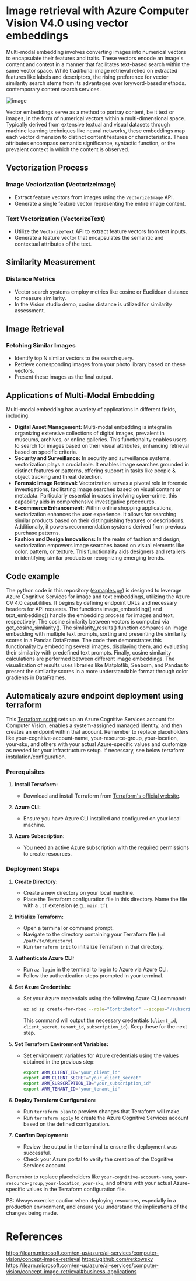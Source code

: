 # Image retrieval with Azure Computer Vision V4.0 using vector embeddings

Multi-modal embedding involves converting images into numerical vectors to encapsulate their features and traits. These vectors encode an image's content and context in a manner that facilitates text-based search within the same vector space. While traditional image retrieval relied on extracted features like labels and descriptors, the rising preference for vector similarity search stems from its advantages over keyword-based methods. contemporary content search services.

![image](https://github.com/glauberss2007/AI-Image-Retrieval-Matching/assets/22028539/2e151efd-f2da-44d0-9a75-0f1bd3e50057)

Vector embeddings serve as a method to portray content, be it text or images, in the form of numerical vectors within a multi-dimensional space. Typically derived from extensive textual and visual datasets through machine learning techniques like neural networks, these embeddings map each vector dimension to distinct content features or characteristics. These attributes encompass semantic significance, syntactic function, or the prevalent context in which the content is observed.

## Vectorization Process

### Image Vectorization (VectorizeImage)

- Extract feature vectors from images using the `VectorizeImage` API.
- Generate a single feature vector representing the entire image content.

### Text Vectorization (VectorizeText)

- Utilize the `VectorizeText` API to extract feature vectors from text inputs.
- Generate a feature vector that encapsulates the semantic and contextual attributes of the text.

## Similarity Measurement

### Distance Metrics

- Vector search systems employ metrics like cosine or Euclidean distance to measure similarity.
- In the Vision studio demo, cosine distance is utilized for similarity assessment.

## Image Retrieval

### Fetching Similar Images

- Identify top N similar vectors to the search query.
- Retrieve corresponding images from your photo library based on these vectors.
- Present these images as the final output.

## Applications of Multi-Modal Embedding

Multi-modal embedding has a variety of applications in different fields, including:

- **Digital Asset Management:** Multi-modal embedding is integral in organizing extensive collections of digital images, prevalent in museums, archives, or online galleries. This functionality enables users to search for images based on their visual attributes, enhancing retrieval based on specific criteria.
- **Security and Surveillance:** In security and surveillance systems, vectorization plays a crucial role. It enables image searches grounded in distinct features or patterns, offering support in tasks like people & object tracking and threat detection.
- **Forensic Image Retrieval:** Vectorization serves a pivotal role in forensic investigations, facilitating image searches based on visual content or metadata. Particularly essential in cases involving cyber-crime, this capability aids in comprehensive investigative procedures.
- **E-commerce Enhancement:** Within online shopping applications, vectorization enhances the user experience. It allows for searching similar products based on their distinguishing features or descriptions. Additionally, it powers recommendation systems derived from previous purchase patterns.
- **Fashion and Design Innovations:** In the realm of fashion and design, vectorization empowers image searches based on visual elements like color, pattern, or texture. This functionality aids designers and retailers in identifying similar products or recognizing emerging trends.

## Code example

The python code in this repository ([exmaples.py](https://github.com/glauberss2007/AI-Image-Retrieval-Matching/blob/main/examples.py)) is designed to leverage Azure Cognitive Services for image and text embeddings, utilizing the Azure CV 4.0 capabilities. It begins by defining endpoint URLs and necessary headers for API requests. The functions image_embedding() and text_embedding() handle the embedding process for images and text, respectively. The cosine similarity between vectors is computed via get_cosine_similarity(). The similarity_results() function compares an image embedding with multiple text prompts, sorting and presenting the similarity scores in a Pandas DataFrame. The code then demonstrates this functionality by embedding several images, displaying them, and evaluating their similarity with predefined text prompts. Finally, cosine similarity calculations are performed between different image embeddings. The visualization of results uses libraries like Matplotlib, Seaborn, and Pandas to present the similarity scores in a more understandable format through color gradients in DataFrames.

## Automaticaly azure endpoint deployment using terraform

This [Terraform script](https://github.com/glauberss2007/AI-Image-Retrieval-Matching/blob/main/az-computer-vision.tf) sets up an Azure Cognitive Services account for Computer Vision, enables a system-assigned managed identity, and then creates an endpoint within that account. Remember to replace placeholders like your-cognitive-account-name, your-resource-group, your-location, your-sku, and others with your actual Azure-specific values and customize as needed for your infrastructure setup. If necessary, see below terraform instalation/configuration.

### Prerequisites

1. **Install Terraform:**
   - Download and install Terraform from [Terraform's official website](https://www.terraform.io/downloads.html).

2. **Azure CLI:**
   - Ensure you have Azure CLI installed and configured on your local machine.

3. **Azure Subscription:**
   - You need an active Azure subscription with the required permissions to create resources.

### Deployment Steps

1. **Create Directory:**
   - Create a new directory on your local machine.
   - Place the Terraform configuration file in this directory. Name the file with a `.tf` extension (e.g., `main.tf`).

2. **Initialize Terraform:**
   - Open a terminal or command prompt.
   - Navigate to the directory containing your Terraform file (`cd /path/to/directory`).
   - Run `terraform init` to initialize Terraform in that directory.

3. **Authenticate Azure CLI:**
   - Run `az login` in the terminal to log in to Azure via Azure CLI.
   - Follow the authentication steps prompted in your terminal.

4. **Set Azure Credentials:**
   - Set your Azure credentials using the following Azure CLI command:
     ```bash
     az ad sp create-for-rbac --role="Contributor" --scopes="/subscriptions/{subscription-id}"
     ```
     This command will output the necessary credentials (`client_id`, `client_secret`, `tenant_id`, `subscription_id`). Keep these for the next step.

5. **Set Terraform Environment Variables:**
   - Set environment variables for Azure credentials using the values obtained in the previous step:
     ```bash
     export ARM_CLIENT_ID="your_client_id"
     export ARM_CLIENT_SECRET="your_client_secret"
     export ARM_SUBSCRIPTION_ID="your_subscription_id"
     export ARM_TENANT_ID="your_tenant_id"
     ```

6. **Deploy Terraform Configuration:**
   - Run `terraform plan` to preview changes that Terraform will make.
   - Run `terraform apply` to create the Azure Cognitive Services account based on the defined configuration.

7. **Confirm Deployment:**
   - Review the output in the terminal to ensure the deployment was successful.
   - Check your Azure portal to verify the creation of the Cognitive Services account.

Remember to replace placeholders like `your-cognitive-account-name`, `your-resource-group`, `your-location`, `your-sku`, and others with your actual Azure-specific values in the Terraform configuration file.

PS: Always exercise caution when deploying resources, especially in a production environment, and ensure you understand the implications of the changes being made.

# References

https://learn.microsoft.com/en-us/azure/ai-services/computer-vision/concept-image-retrieval
https://github.com/retkowsky
https://learn.microsoft.com/en-us/azure/ai-services/computer-vision/concept-image-retrieval#business-applications








